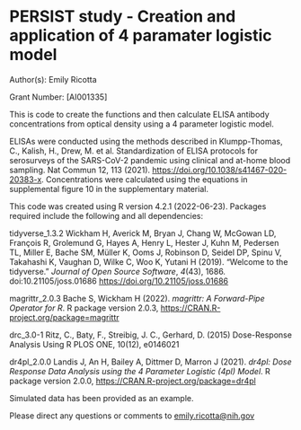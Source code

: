 # PERSIST study - Creation and application of 4 paramater logistic model

Author(s): Emily Ricotta

Grant Number: [AI001335]

This is code to create the functions and then calculate ELISA antibody concentrations from optical density using a 4 parameter logistic model. 

ELISAs were conducted using the methods described in Klumpp-Thomas, C., Kalish, H., Drew, M. et al. Standardization of ELISA protocols for serosurveys of the SARS-CoV-2 pandemic using clinical and at-home blood sampling. Nat Commun 12, 113 (2021). https://doi.org/10.1038/s41467-020-20383-x. Concentrations were calculated using the equations in supplemental figure 10 in the supplementary material. 

This code was created using R version 4.2.1 (2022-06-23). Packages required include the following and all dependencies:

tidyverse_1.3.2
 Wickham H, Averick M, Bryan J, Chang W, McGowan LD, François R, Grolemund G, 
  Hayes A, Henry L, Hester J, Kuhn M, Pedersen TL, Miller E, Bache SM, Müller
  K, Ooms J, Robinson D, Seidel DP, Spinu V, Takahashi K, Vaughan D, Wilke C,
  Woo K, Yutani H (2019). “Welcome to the tidyverse.” _Journal of Open Source
  Software_, *4*(43), 1686. doi:10.21105/joss.01686
  <https://doi.org/10.21105/joss.01686>
  
magrittr_2.0.3
  Bache S, Wickham H (2022). _magrittr: A Forward-Pipe Operator for R_. R
    package version 2.0.3, <https://CRAN.R-project.org/package=magrittr>
    
drc_3.0-1
  Ritz, C., Baty, F., Streibig, J. C., Gerhard, D. (2015) Dose-Response
    Analysis Using R PLOS ONE, 10(12), e0146021
 
dr4pl_2.0.0
  Landis J, An H, Bailey A, Dittmer D, Marron J (2021). _dr4pl: Dose Response
    Data Analysis using the 4 Parameter Logistic (4pl) Model_. R package version
    2.0.0, <https://CRAN.R-project.org/package=dr4pl>
    
    
Simulated data has been provided as an example.

Please direct any questions or comments to emily.ricotta@nih.gov

